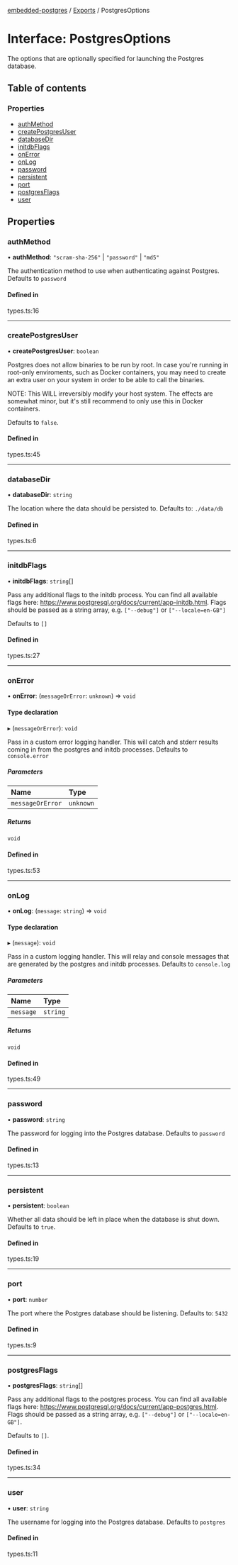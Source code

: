 [embedded-postgres](../README.md) / [Exports](../modules.md) / PostgresOptions

# Interface: PostgresOptions

The options that are optionally specified for launching the Postgres database.

## Table of contents

### Properties

- [authMethod](PostgresOptions.md#authmethod)
- [createPostgresUser](PostgresOptions.md#createpostgresuser)
- [databaseDir](PostgresOptions.md#databasedir)
- [initdbFlags](PostgresOptions.md#initdbflags)
- [onError](PostgresOptions.md#onerror)
- [onLog](PostgresOptions.md#onlog)
- [password](PostgresOptions.md#password)
- [persistent](PostgresOptions.md#persistent)
- [port](PostgresOptions.md#port)
- [postgresFlags](PostgresOptions.md#postgresflags)
- [user](PostgresOptions.md#user)

## Properties

### authMethod

• **authMethod**: ``"scram-sha-256"`` \| ``"password"`` \| ``"md5"``

The authentication method to use when authenticating against Postgres.
Defaults to `password`

#### Defined in

types.ts:16

___

### createPostgresUser

• **createPostgresUser**: `boolean`

Postgres does not allow binaries to be run by root. In case you're
running in root-only enviroments, such as Docker containers, you may need
to create an extra user on your system in order to be able to call the binaries.

NOTE: This WILL irreversibly modify your host system. The effects are
somewhat minor, but it's still recommend to only use this in Docker containers.

Defaults to `false`.

#### Defined in

types.ts:45

___

### databaseDir

• **databaseDir**: `string`

The location where the data should be persisted to. Defaults to: `./data/db`

#### Defined in

types.ts:6

___

### initdbFlags

• **initdbFlags**: `string`[]

Pass any additional flags to the initdb process. You can find all
available flags here:
https://www.postgresql.org/docs/current/app-initdb.html. Flags should be
passed as a string array, e.g. `["--debug"]` or `["--locale=en-GB"]` 

Defaults to `[]`

#### Defined in

types.ts:27

___

### onError

• **onError**: (`messageOrError`: `unknown`) => `void`

#### Type declaration

▸ (`messageOrError`): `void`

Pass in a custom error logging handler. This will catch and stderr
results coming in from the postgres and initdb processes. Defaults to
`console.error`

##### Parameters

| Name | Type |
| :------ | :------ |
| `messageOrError` | `unknown` |

##### Returns

`void`

#### Defined in

types.ts:53

___

### onLog

• **onLog**: (`message`: `string`) => `void`

#### Type declaration

▸ (`message`): `void`

Pass in a custom logging handler. This will relay and console messages
that are generated by the postgres and initdb processes. Defaults to
`console.log`

##### Parameters

| Name | Type |
| :------ | :------ |
| `message` | `string` |

##### Returns

`void`

#### Defined in

types.ts:49

___

### password

• **password**: `string`

The password for logging into the Postgres database. Defaults to `password`

#### Defined in

types.ts:13

___

### persistent

• **persistent**: `boolean`

Whether all data should be left in place when the database is shut down.
Defaults to `true`.

#### Defined in

types.ts:19

___

### port

• **port**: `number`

The port where the Postgres database should be listening. Defaults to:
 `5432`

#### Defined in

types.ts:9

___

### postgresFlags

• **postgresFlags**: `string`[]

Pass any additional flags to the postgres process. You can find all
available flags here:
https://www.postgresql.org/docs/current/app-postgres.html. Flags should
be passed as a string array, e.g. `["--debug"]` or `["--locale=en-GB"]`.

Defaults to `[]`.

#### Defined in

types.ts:34

___

### user

• **user**: `string`

The username for logging into the Postgres database. Defaults to `postgres`

#### Defined in

types.ts:11
